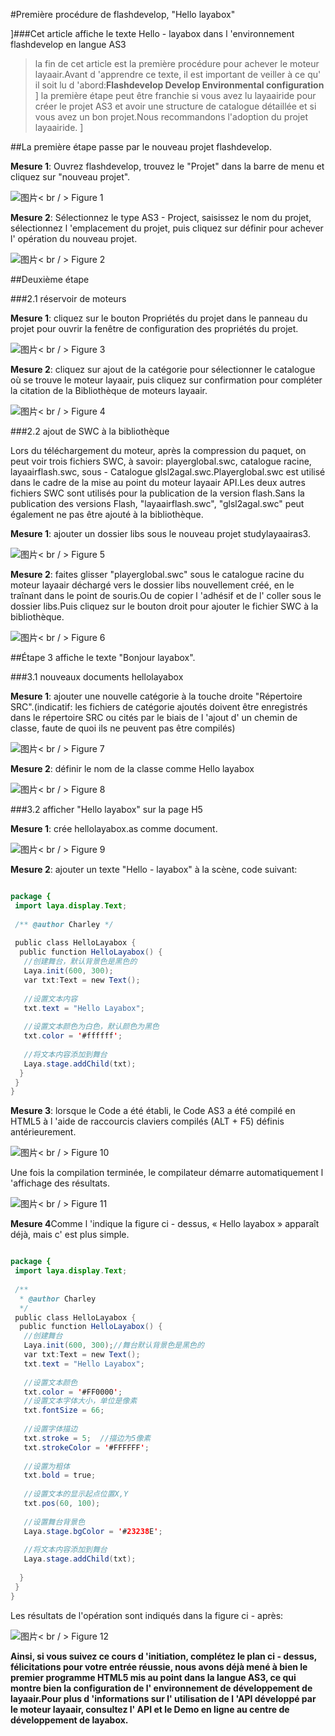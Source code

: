 #Première procédure de flashdevelop, "Hello layabox"

]###Cet article affiche le texte Hello - layabox dans l 'environnement flashdevelop en langue AS3
> la fin de cet article est la première procédure pour achever le moteur layaair.Avant d 'apprendre ce texte, il est important de veiller à ce qu' il soit lu d 'abord:**Flashdevelop Develop Environmental configuration**
]
> la première étape peut être franchie si vous avez lu layaairide pour créer le projet AS3 et avoir une structure de catalogue détaillée et si vous avez un bon projet.Nous recommandons l'adoption du projet layaairide.
]



##La première étape passe par le nouveau projet flashdevelop.

​**Mesure 1**: Ouvrez flashdevelop, trouvez le "Projet" dans la barre de menu et cliquez sur "nouveau projet".

​![图片](img/1.png)< br / >
Figure 1

​**Mesure 2**: Sélectionnez le type AS3 - Project, saisissez le nom du projet, sélectionnez l 'emplacement du projet, puis cliquez sur définir pour achever l' opération du nouveau projet.

​![图片](img/2.png)< br / >
Figure 2



  



##Deuxième étape

###2.1 réservoir de moteurs

**Mesure 1**: cliquez sur le bouton Propriétés du projet dans le panneau du projet pour ouvrir la fenêtre de configuration des propriétés du projet.

​![图片](img/3.png)< br / >
Figure 3

​**Mesure 2**: cliquez sur ajout de la catégorie pour sélectionner le catalogue où se trouve le moteur layaair, puis cliquez sur confirmation pour compléter la citation de la Bibliothèque de moteurs layaair.

![图片](img/4.png)< br / >
Figure 4



 



###2.2 ajout de SWC à la bibliothèque

Lors du téléchargement du moteur, après la compression du paquet, on peut voir trois fichiers SWC, à savoir: playerglobal.swc, catalogue racine, layaairflash.swc, sous - Catalogue glsl2agal.swc.Playerglobal.swc est utilisé dans le cadre de la mise au point du moteur layaair API.Les deux autres fichiers SWC sont utilisés pour la publication de la version flash.Sans la publication des versions Flash, "layaairflash.swc", "glsl2agal.swc" peut également ne pas être ajouté à la bibliothèque.

​**Mesure 1**: ajouter un dossier libs sous le nouveau projet studylayaairas3.

​![图片](img/5.png)< br / >
Figure 5

​**Mesure 2**: faites glisser "playerglobal.swc" sous le catalogue racine du moteur layaair déchargé vers le dossier libs nouvellement créé, en le traînant dans le point de souris.Ou de copier l 'adhésif et de l' coller sous le dossier libs.Puis cliquez sur le bouton droit pour ajouter le fichier SWC à la bibliothèque.

​![图片](img/6.png)< br / >
Figure 6



 







##Étape 3 affiche le texte "Bonjour layabox".

###3.1 nouveaux documents hellolayabox

​**Mesure 1**: ajouter une nouvelle catégorie à la touche droite "Répertoire SRC".(indicatif: les fichiers de catégorie ajoutés doivent être enregistrés dans le répertoire SRC ou cités par le biais de l 'ajout d' un chemin de classe, faute de quoi ils ne peuvent pas être compilés)

​![图片](img/7.png)< br / >
Figure 7

​**Mesure 2**: définir le nom de la classe comme Hello layabox

​![图片](img/8.png)< br / >
Figure 8

###3.2 afficher "Hello layabox" sur la page H5

​**Mesure 1**: crée hellolayabox.as comme document.

​![图片](img/9.png)< br / >
Figure 9

​**Mesure 2**: ajouter un texte "Hello - layabox" à la scène, code suivant:


```java

package {
 import laya.display.Text;
  
 /** @author Charley */
  
 public class HelloLayabox {
  public function HelloLayabox() {
   //创建舞台，默认背景色是黑色的
   Laya.init(600, 300);
   var txt:Text = new Text();
    
   //设置文本内容
   txt.text = "Hello Layabox";
    
   //设置文本颜色为白色，默认颜色为黑色
   txt.color = '#ffffff';
    
   //将文本内容添加到舞台 
   Laya.stage.addChild(txt);
  }
 }
}
```


​**Mesure 3**: lorsque le Code a été établi, le Code AS3 a été compilé en HTML5 à l 'aide de raccourcis claviers compilés (ALT + F5) définis antérieurement.

​![图片](img/10.png)< br / >
Figure 10

Une fois la compilation terminée, le compilateur démarre automatiquement l 'affichage des résultats.

​![图片](img/11.png)< br / >
Figure 11

​**Mesure 4**Comme l 'indique la figure ci - dessus, « Hello layabox » apparaît déjà, mais c' est plus simple.


```java

package {
 import laya.display.Text;
  
 /**
  * @author Charley
  */
 public class HelloLayabox {
  public function HelloLayabox() {
   //创建舞台
   Laya.init(600, 300);//舞台默认背景色是黑色的
   var txt:Text = new Text();
   txt.text = "Hello Layabox";
    
   //设置文本颜色
   txt.color = '#FF0000';
   //设置文本字体大小，单位是像素
   txt.fontSize = 66;
    
   //设置字体描边
   txt.stroke = 5;  //描边为5像素
   txt.strokeColor = '#FFFFFF';
    
   //设置为粗体
   txt.bold = true;
    
   //设置文本的显示起点位置X,Y
   txt.pos(60, 100);
    
   //设置舞台背景色
   Laya.stage.bgColor = '#23238E';
    
   //将文本内容添加到舞台
   Laya.stage.addChild(txt);
   
  }
 }
}
```


Les résultats de l'opération sont indiqués dans la figure ci - après:

​![图片](img/12.png)< br / >
Figure 12



**Ainsi, si vous suivez ce cours d 'initiation, complétez le plan ci - dessus, félicitations pour votre entrée réussie, nous avons déjà mené à bien le premier programme HTML5 mis au point dans la langue AS3, ce qui montre bien la configuration de l' environnement de développement de layaair.Pour plus d 'informations sur l' utilisation de l 'API développé par le moteur layaair, consultez l' API et le Demo en ligne au centre de développement de layabox.**
